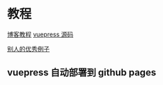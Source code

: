 # 教程
[博客教程](https://coder.itclan.cn/fontend/tools/vuepress-build-blog/#%E9%85%8D%E7%BD%AE%E6%8F%92%E4%BB%B6)
[vuepress 源码](https://github.com/vuejs/vuepress/blob/db1638976e11b66bd5a0d19e098a84ef445d7b0c/packages/docs/docs/.vuepress/config.js)

[别人的优秀例子](https://note.wenboz.com/flutter/)

## vuepress 自动部署到 github pages
